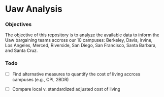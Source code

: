 # Uaw Analysis

### Objectives

The objective of this repository is to analyze the available data to inform the Uaw bargaining teams accross our 10 campuses: Berkeley, Davis, Irvine, 
Los Angeles, Merced, Riverside, San Diego, San Francisco, Santa Barbara, and Santa Cruz.

### Todo

- [ ] Find alternative measures to quantify the cost of living accross campuses (e.g., CPI, 2BDR)
- [ ] Compare local v. standardized adjusted cost of living

